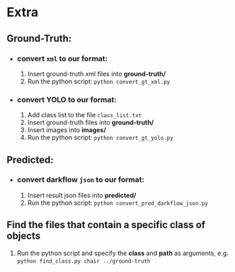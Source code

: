 # Extra

## Ground-Truth:
- ### convert `xml` to our format:

    1) Insert ground-truth xml files into **ground-truth/**
    2) Run the python script: `python convert_gt_xml.py`

- ### convert YOLO to our format:

    1) Add class list to the file `class_list.txt`
    2) Insert ground-truth files into **ground-truth/**
    3) Insert images into **images/**
    4) Run the python script: `python convert_gt_yolo.py`

## Predicted:
- ### convert darkflow `json` to our format:

    1) Insert result json files into **predicted/**
    2) Run the python script: `python convert_pred_darkflow_json.py`

## Find the files that contain a specific class of objects

1) Run the python script and specify the **class** and **path** as arguments, e.g. `python find_class.py chair ../ground-truth`
